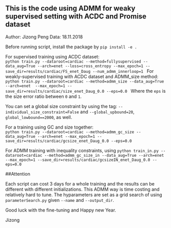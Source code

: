 This is the code using ADMM for weaky supervised setting with ACDC and Promise dataset
----

Author: Jizong Peng
Data: 18.11.2018

Before running script, install the package by ``pip install -e .``


For supervised training using ACDC dataset:<br>
``python train.py --dataroot=cardiac --method=fullysupervised --data_aug=True --arch=enet --loss=cross_entropy --max_epoch=1 --save_dir=results/cardiac/FS_enet_Daug --num_admm_innerloop=1
``
For weakly-supervised training with ACDC dataset and ADMM_size method:<br>
``python train.py --dataroot=cardiac --method=admm_size --data_aug=True --arch=enet  --max_epoch=1 --save_dir=results/cardiac/size_enet_Daug_0.0 --eps=0.0
``
Where the ``eps`` is the size error ratio between `0` and `1`.

You can set a global size constraint by using the tag: ``--individual_size_constraint=False`` and `--global_upbound=20`, `global_lowbound==2000`, as well.

For a training using GC and size together: <br>
`python train.py --dataroot=cardiac --method=admm_gc_size --data_aug=True --arch=enet --max_epoch=1 --save_dir=results/cardiac/gcsize_enet_Daug_0.0 --eps=0.0`


For ADMM training with inequality constraints, using 
`python train_in.py --dataroot=cardiac --method=admm_gc_size_in --data_aug=True --arch=enet --max_epoch=1 --save_dir=results/cardiac/gcsizeIN_enet_Daug_0.0 --eps=0.0`

##Attention

Each script can cost 3 days for a whole training and the results can be different with different initializations. This ADMM way is time costing and relatively hard to tune. The hyparameters are set as a grid search of using ``parameterSearch.py`` given `--name` and `--output_dir`.


Good luck with the fine-tuning and Happy new Year.

Jizong
